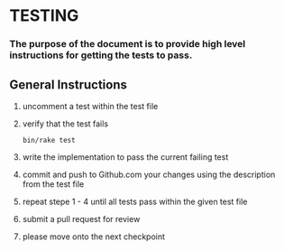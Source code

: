 # TESTING

### The purpose of the document is to provide high level instructions for getting the tests to pass.

## General Instructions

1. uncomment a test within the test file

2. verify that the test fails

   ```
   bin/rake test
   ```  

3. write the implementation to pass the current failing test

4. commit and push to Github.com your changes using the description from the test file

5. repeat stepe 1 - 4 until all tests pass within the given test file

6. submit a pull request for review

7. please move onto the next checkpoint
